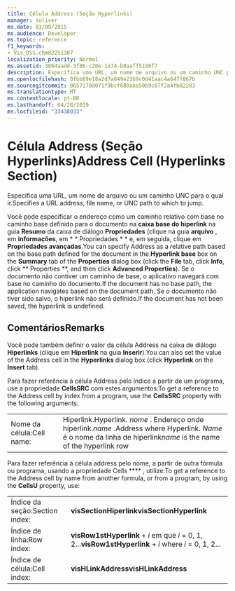 ```yaml
---
title: Célula Address (Seção Hyperlinks)
manager: soliver
ms.date: 03/09/2015
ms.audience: Developer
ms.topic: reference
f1_keywords:
- Vis_DSS.chm82251387
localization_priority: Normal
ms.assetid: 3864aadd-3f86-c20e-1a74-b0aaff5106f7
description: Especifica uma URL, um nome de arquivo ou um caminho UNC para o qual ir.
ms.openlocfilehash: 0fbb89e18a2d7a849e2369c0d41aac4a647f067b
ms.sourcegitcommit: 8657170d071f9bcf680aba50b9c07f2a4fb82283
ms.translationtype: MT
ms.contentlocale: pt-BR
ms.lasthandoff: 04/28/2019
ms.locfileid: "33438033"
---
```

# <a name="address-cell-hyperlinks-section"></a><span data-ttu-id="77c83-103">Célula Address (Seção Hyperlinks)</span><span class="sxs-lookup"><span data-stu-id="77c83-103">Address Cell (Hyperlinks Section)</span></span>

<span data-ttu-id="77c83-104">Especifica uma URL, um nome de arquivo ou um caminho UNC para o qual ir.</span><span class="sxs-lookup"><span data-stu-id="77c83-104">Specifies a URL address, file name, or UNC path to which to jump.</span></span>
  
<span data-ttu-id="77c83-105">Você pode especificar o endereço como um caminho relativo com base no caminho base definido para o documento na **caixa base do hiperlink** na guia **Resumo** da caixa de diálogo **Propriedades** (clique na guia **arquivo** , em **informações**, em \* \* Propriedades \* \* e, em seguida, clique em **Propriedades avançadas**.</span><span class="sxs-lookup"><span data-stu-id="77c83-105">You can specify Address as a relative path based on the base path defined for the document in the **Hyperlink base** box on the **Summary** tab of the **Properties** dialog box (click the **File** tab, click **Info**, click \*\* Properties \*\*, and then click **Advanced Properties**).</span></span> <span data-ttu-id="77c83-106">Se o documento não contiver um caminho de base, o aplicativo navegará com base no caminho do documento.</span><span class="sxs-lookup"><span data-stu-id="77c83-106">If the document has no base path, the application navigates based on the document path.</span></span> <span data-ttu-id="77c83-107">Se o documento não tiver sido salvo, o hiperlink não será definido.</span><span class="sxs-lookup"><span data-stu-id="77c83-107">If the document has not been saved, the hyperlink is undefined.</span></span>
  
## <a name="remarks"></a><span data-ttu-id="77c83-108">Comentários</span><span class="sxs-lookup"><span data-stu-id="77c83-108">Remarks</span></span>

<span data-ttu-id="77c83-109">Você pode também definir o valor da célula Address na caixa de diálogo **Hiperlinks** (clique em **Hiperlink** na guia **Inserir**).</span><span class="sxs-lookup"><span data-stu-id="77c83-109">You can also set the value of the Address cell in the **Hyperlinks** dialog box (click **Hyperlink** on the **Insert** tab).</span></span> 
  
<span data-ttu-id="77c83-110">Para fazer referência à célula Address pelo índice a partir de um programa, use a propriedade **CellsSRC** com estes argumentos:</span><span class="sxs-lookup"><span data-stu-id="77c83-110">To get a reference to the Address cell by index from a program, use the **CellsSRC** property with the following arguments:</span></span> 
  
|||
|:-----|:-----|
|<span data-ttu-id="77c83-111">Nome da célula:</span><span class="sxs-lookup"><span data-stu-id="77c83-111">Cell name:</span></span>  <br/> |<span data-ttu-id="77c83-112">Hiperlink.</span><span class="sxs-lookup"><span data-stu-id="77c83-112">Hyperlink.</span></span> <span data-ttu-id="77c83-113">*nome* . Endereço onde hiperlink.</span><span class="sxs-lookup"><span data-stu-id="77c83-113">*name*  .Address           where Hyperlink.</span></span> <span data-ttu-id="77c83-114">*Name* é o nome da linha de hiperlink</span><span class="sxs-lookup"><span data-stu-id="77c83-114">*name*  is the name of the hyperlink row</span></span>  <br/> |
   
<span data-ttu-id="77c83-115">Para fazer referência à célula address pelo nome, a partir de outra fórmula ou programa, usando a propriedade Cells \*\*\*\* , utilize:</span><span class="sxs-lookup"><span data-stu-id="77c83-115">To get a reference to the Address cell by name from another formula, or from a program, by using the **CellsU** property, use:</span></span> 
  
|||
|:-----|:-----|
| <span data-ttu-id="77c83-116">Índice da seção:</span><span class="sxs-lookup"><span data-stu-id="77c83-116">Section index:</span></span>  <br/> |<span data-ttu-id="77c83-117">**visSectionHiperlink**</span><span class="sxs-lookup"><span data-stu-id="77c83-117">**visSectionHyperlink**</span></span> <br/> |
| <span data-ttu-id="77c83-118">Índice de linha:</span><span class="sxs-lookup"><span data-stu-id="77c83-118">Row index:</span></span>  <br/> |<span data-ttu-id="77c83-119">**visRow1stHyperlink** +  *i*            em que  *i*  = 0, 1, 2...</span><span class="sxs-lookup"><span data-stu-id="77c83-119">**visRow1stHyperlink** +  *i*            where  *i*  = 0, 1, 2...</span></span>  <br/> |
| <span data-ttu-id="77c83-120">Índice de célula:</span><span class="sxs-lookup"><span data-stu-id="77c83-120">Cell index:</span></span>  <br/> |<span data-ttu-id="77c83-121">**visHLinkAddress**</span><span class="sxs-lookup"><span data-stu-id="77c83-121">**visHLinkAddress**</span></span> <br/> |
   

